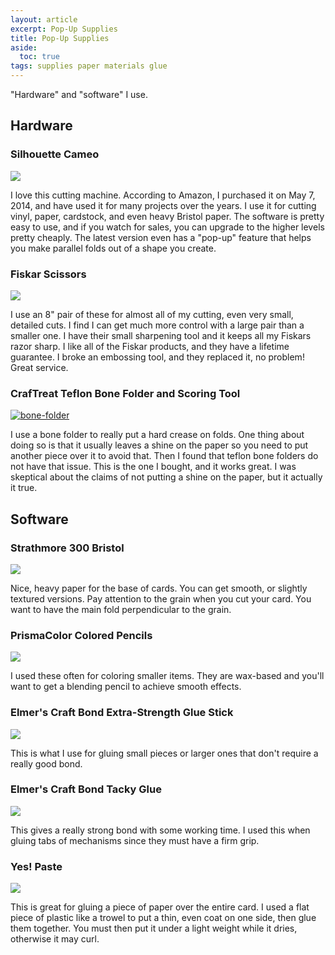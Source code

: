 ```yaml
---
layout: article
excerpt: Pop-Up Supplies
title: Pop-Up Supplies
aside:
  toc: true
tags: supplies paper materials glue
---
```

"Hardware" and "software" I use. <!-- Note that all the links are paid, Amazon links. -->
<!--more-->

## Hardware

### Silhouette Cameo

<a href="https://www.amazon.com/gp/product/B07VLB3627?ie=UTF8&linkCode=li1&tag=seekatar-20&linkId=3ee6cfa38525044b80143c49ee610293&language=en_US&ref_=as_li_ss_il" target="_blank"><img border="0" src="//ws-na.amazon-adsystem.com/widgets/q?_encoding=UTF8&ASIN=B07VLB3627&Format=_SL110_&ID=AsinImage&MarketPlace=US&ServiceVersion=20070822&WS=1&tag=seekatar-20&language=en_US" ></a><img src="https://ir-na.amazon-adsystem.com/e/ir?t=seekatar-20&language=en_US&l=li1&o=1&a=B07VLB3627" width="1" height="1" border="0" alt="" style="border:none !important; margin:0px !important;" />

I love this cutting machine. According to Amazon, I purchased it on May 7, 2014, and have used it for many projects over the years. I use it for cutting vinyl, paper, cardstock, and even heavy Bristol paper. The software is pretty easy to use, and if you watch for sales, you can upgrade to the higher levels pretty cheaply. The latest version even has a "pop-up" feature that helps you make parallel folds out of a shape you create.

### Fiskar Scissors

<a href="https://www.amazon.com/Fiskars-12-94518697WJ-Original-Handled-Scissors/dp/B00006IFN9?crid=1BXVCR781QALL&keywords=fiskars+scissors+8%22&qid=1636144753&sprefix=fiskers+%2Caps%2C179&sr=8-7&linkCode=li1&tag=seekatar-20&linkId=84cf74c9a2136951e17b8c68ff7949b5&language=en_US&ref_=as_li_ss_il" target="_blank"><img border="0" src="//ws-na.amazon-adsystem.com/widgets/q?_encoding=UTF8&ASIN=B00006IFN9&Format=_SL110_&ID=AsinImage&MarketPlace=US&ServiceVersion=20070822&WS=1&tag=seekatar-20&language=en_US" ></a><img src="https://ir-na.amazon-adsystem.com/e/ir?t=seekatar-20&language=en_US&l=li1&o=1&a=B00006IFN9" width="1" height="1" border="0" alt="" style="border:none !important; margin:0px !important;" />

I use an 8" pair of these for almost all of my cutting, even very small, detailed cuts. I find I can get much more control with a large pair than a smaller one. I have their small sharpening tool and it keeps all my Fiskars razor sharp. I like all of the Fiskar products, and they have a lifetime guarantee. I broke an embossing tool, and they replaced it, no problem! Great service.

### CrafTreat Teflon Bone Folder and Scoring Tool

[![bone-folder](https://m.media-amazon.com/images/I/41RYsCsiF-L._SY160.jpg)](https://smile.amazon.com/gp/product/B07QXMM8N3)

I use a bone folder to really put a hard crease on folds. One thing about doing so is that it usually leaves a shine on the paper so you need to put another piece over it to avoid that. Then I found that teflon bone folders do not have that issue. This is the one I bought, and it works great. I was skeptical about the claims of not putting a shine on the paper, but it actually it true.

## Software

### Strathmore 300 Bristol

<a href="https://www.amazon.com/gp/product/B00254AU8Q?ie=UTF8&linkCode=li1&tag=seekatar-20&linkId=909d5ced0aced385a97a86a56d562556&language=en_US&ref_=as_li_ss_il" target="_blank"><img border="0" src="//ws-na.amazon-adsystem.com/widgets/q?_encoding=UTF8&ASIN=B00254AU8Q&Format=_SL110_&ID=AsinImage&MarketPlace=US&ServiceVersion=20070822&WS=1&tag=seekatar-20&language=en_US" ></a><img src="https://ir-na.amazon-adsystem.com/e/ir?t=seekatar-20&language=en_US&l=li1&o=1&a=B00254AU8Q" width="1" height="1" border="0" alt="" style="border:none !important; margin:0px !important;" />

Nice, heavy paper for the base of cards. You can get smooth, or slightly textured versions. Pay attention to the grain when you cut your card. You want to have the main fold perpendicular to the grain.

### PrismaColor Colored Pencils

<a href="https://www.amazon.com/gp/product/B01IGMJ6R6?ie=UTF8&linkCode=li1&tag=seekatar-20&linkId=fb4a6fbef14c0d8863b7b401ea119085&language=en_US&ref_=as_li_ss_il" target="_blank"><img border="0" src="//ws-na.amazon-adsystem.com/widgets/q?_encoding=UTF8&ASIN=B01IGMJ6R6&Format=_SL110_&ID=AsinImage&MarketPlace=US&ServiceVersion=20070822&WS=1&tag=seekatar-20&language=en_US" ></a><img src="https://ir-na.amazon-adsystem.com/e/ir?t=seekatar-20&language=en_US&l=li1&o=1&a=B01IGMJ6R6" width="1" height="1" border="0" alt="" style="border:none !important; margin:0px !important;" />

I used these often for coloring smaller items. They are wax-based and you'll want to get a blending pencil to achieve smooth effects.

### Elmer's Craft Bond Extra-Strength Glue Stick

<a href="https://www.amazon.com/Elmers-CraftBond-Extra-Strength-Stick/dp/B0019CYW8Y?crid=2LNEVUIHC65UD&keywords=elmers+glue+stick+extra+strength&qid=1636143626&sprefix=elemers+glue+stick+ext%2Caps%2C166&sr=8-6&linkCode=li1&tag=seekatar-20&linkId=a9cdfbd21ce28f38f3185667e6c0775f&language=en_US&ref_=as_li_ss_il" target="_blank"><img border="0" src="//ws-na.amazon-adsystem.com/widgets/q?_encoding=UTF8&ASIN=B0019CYW8Y&Format=_SL110_&ID=AsinImage&MarketPlace=US&ServiceVersion=20070822&WS=1&tag=seekatar-20&language=en_US" ></a><img src="https://ir-na.amazon-adsystem.com/e/ir?t=seekatar-20&language=en_US&l=li1&o=1&a=B0019CYW8Y" width="1" height="1" border="0" alt="" style="border:none !important; margin:0px !important;" />

This is what I use for gluing small pieces or larger ones that don't require a really good bond.

### Elmer's Craft Bond Tacky Glue

<a href="https://www.amazon.com/Elmers-Craft-Bond-Tacky-Clear/dp/B000LNR27U?keywords=elmers+sticky+glue&qid=1636143751&sr=8-1&linkCode=li1&tag=seekatar-20&linkId=e915da41406ad667c3268f721d464349&language=en_US&ref_=as_li_ss_il" target="_blank"><img border="0" src="//ws-na.amazon-adsystem.com/widgets/q?_encoding=UTF8&ASIN=B000LNR27U&Format=_SL110_&ID=AsinImage&MarketPlace=US&ServiceVersion=20070822&WS=1&tag=seekatar-20&language=en_US" ></a><img src="https://ir-na.amazon-adsystem.com/e/ir?t=seekatar-20&language=en_US&l=li1&o=1&a=B000LNR27U" width="1" height="1" border="0" alt="" style="border:none !important; margin:0px !important;" />

This gives a really strong bond with some working time. I used this when gluing tabs of mechanisms since they must have a firm grip.

### Yes! Paste

<a href="https://www.amazon.com/GANE-ADH0901-All-Purpose-Stik-1-Pint/dp/B000S10SNU?keywords=yes+past&qid=1636145092&sr=8-1&linkCode=li1&tag=seekatar-20&linkId=d598dc36223e0238536d495bdd6354c8&language=en_US&ref_=as_li_ss_il" target="_blank"><img border="0" src="//ws-na.amazon-adsystem.com/widgets/q?_encoding=UTF8&ASIN=B000S10SNU&Format=_SL110_&ID=AsinImage&MarketPlace=US&ServiceVersion=20070822&WS=1&tag=seekatar-20&language=en_US" ></a><img src="https://ir-na.amazon-adsystem.com/e/ir?t=seekatar-20&language=en_US&l=li1&o=1&a=B000S10SNU" width="1" height="1" border="0" alt="" style="border:none !important; margin:0px !important;" />

This is great for gluing a piece of paper over the entire card. I used a flat piece of plastic like a trowel to put a thin, even coat on one side, then glue them together. You must then put it under a light weight while it dries, otherwise it may curl.

<!-- > As an Amazon Associate I earn from qualifying purchases. -->
